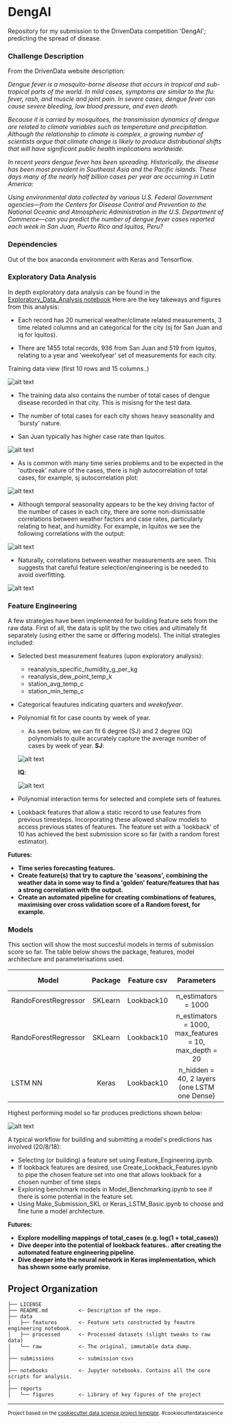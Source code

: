 DengAI
==============================

Repository for my submission to the DrivenData competition 'DengAI'; predicting the spread of disease.

### Challenge Description

From the DrivenData website description:

*Dengue fever is a mosquito-borne disease that occurs in tropical and sub-tropical parts of the world. In mild cases, symptoms are similar to the flu: fever, rash, and muscle and joint pain. In severe cases, dengue fever can cause severe bleeding, low blood pressure, and even death.*

*Because it is carried by mosquitoes, the transmission dynamics of dengue are related to climate variables such as temperature and precipitation. Although the relationship to climate is complex, a growing number of scientists argue that climate change is likely to produce distributional shifts that will have significant public health implications worldwide.*

*In recent years dengue fever has been spreading. Historically, the disease has been most prevalent in Southeast Asia and the Pacific islands. These days many of the nearly half billion cases per year are occurring in Latin America:*

*Using environmental data collected by various U.S. Federal Government agencies—from the Centers for Disease Control and Prevention to the National Oceanic and Atmospheric Administration in the U.S. Department of Commerce—can you predict the number of dengue fever cases reported each week in San Juan, Puerto Rico and Iquitos, Peru?*

### Dependencies

Out of the box anaconda environment with Keras and Tensorflow.

### Exploratory Data Analysis

In depth exploratory data analysis can be found in the [Exploratory_Data_Analysis notebook](https://github.com/chrisgschon/DengAI/blob/master/notebooks/Exploratory_Data_Analysis.ipynb)
Here are the key takeways and figures from this analysis:

- Each record has 20 numerical weather/climate related measurements, 3 time related columns and an categorical for the city (sj for San Juan and iq for Iquitos). 

- There are 1455 total records, 936 from San Juan and 519 from Iquitos, relating to a year and 'weekofyear' set of measurements for each city.

Training data view (first 10 rows and 15 columns..)

![alt text](https://github.com/chrisgschon/DengAI/blob/master/reports/figures/train_data_view.png)

- The training data also contains the number of total cases of dengue disease recorded in that city. This is misisng for the test data. 

- The number of total cases for each city shows heavy seasonality and 'bursty' nature.

- San Juan typically has higher case rate than Iquitos. 

![alt text](https://github.com/chrisgschon/DengAI/blob/master/reports/figures/total_cases_time_series.png)


- As is common with many time series problems and to be expected in the 'outbreak' nature of the cases, there is high autocorrelation of total cases, for example, sj autocorrelation plot:

![alt text](https://github.com/chrisgschon/DengAI/blob/master/reports/figures/total_cases_autocorrelation.png)

- Although temporal seasonality appears to be the key driving factor of the number of cases in each city, there are some non-dismissable correlations between weather factors and case rates, particularly relating to heat,  and humidity. For example, in Iquitos we see the following correlations with the output:

![alt text](https://github.com/chrisgschon/DengAI/blob/master/reports/figures/correlations_feature_cases_iq.png)


- Naturally, correlations between weather measurements are seen. This suggests that careful feature selection/engineering is be needed to avoid overfitting.

![alt text](https://github.com/chrisgschon/DengAI/blob/master/reports/figures/feature_correlations.png)



### Feature Engineering

A few strategies have been implemented for building feature sets from the raw data. First of all, the data is split by the two cities and ultimately fit separately (using either the same or differing models). The initial strategies included:

- Selected best measurement features (upon exploratory analysis):
    - reanalysis_specific_humidity_g_per_kg
    - reanalysis_dew_point_temp_k
    - station_avg_temp_c
    - station_min_temp_c
  
- Categorical feautures indicating quarters and *weekofyear*.

- Polynomial fit for case counts by week of year. 
    - As seen below, we can fit 6 degree (SJ) and 2 degree (IQ) polynomials to quite accurately capture the average number of cases by week of year. 
    **SJ**:
    
    ![alt text](https://github.com/chrisgschon/DengAI/blob/master/reports/figures/iq_weekly_poly_fit.png)
    
    **IQ**:
    
    ![alt text](https://github.com/chrisgschon/DengAI/blob/master/reports/figures/sj_weekly_poly_fit.png)
    
- Polynomial interaction terms for selected and complete sets of features.

- Lookback features that allow a static record to use features from previous timesteps. Incorporating these allowed shallow models to access previous states of features. The feature set with a 'lookback' of 10 has achieved the best submission score so far (with a random forest estimator).


**Futures:**
- **Time series forecasting features.**
- **Create feature(s) that try to capture the 'seasons', combining the weather data in some way to find a 'golden' feature/features that has a strong correlation with the output.**
- **Create an automated pipeline for creating combinations of features, maximising over cross validation score of a Random forest, for example.**

### Models

This section will show the most succesful models in terms of submission score so far. The table below shows the package, features, model architecture and parameterisations used. 

| Model        |    Package |    Feature csv | Parameters      | Submission Score  |
| ------------- |:-------------:|:-------------:|:-------------:| -----:|
| RandoForestRegressor       | SKLearn |   Lookback10            | n_estimators = 1000  | 23.2764   |
| RandoForestRegressor       | SKLearn |  Lookback10             |   n_estimators = 1000, max_features = 10, max_depth = 20 | 23.3341 |
| LSTM NN | Keras      |   Lookback10           | n_hidden = 40, 2 layers (one LSTM one Dense) |   24.3486 |


Highest performing model so far produces predictions shown below:

![alt text](https://github.com/chrisgschon/DengAI/blob/master/reports/figures/feature_correlations.png)

A typical workflow for building and submitting a model's predictions has involved (20/8/18):

- Selecting (or building) a feature set using Feature_Engineering.ipynb.
- If lookback features are desired, use Create_Lookback_Features.ipynb to pipe the chosen feature set into one that allows lookback for a chosen number of time steps
- Exploring benchmark models in Model_Benchmarking.ipynb to see if there is some potential in the feature set.
- Using Make_Submission_SKL or Keras_LSTM_Basic.ipynb to choose and fine tune a model architecture.

**Futures:**
- **Explore modelling mappings of total_cases (e.g. log(1 + total_cases))**
- **Dive deeper into the potential of lookback features.. after creating the automated feature engineering pipeline**.
- **Dive deeper into the neural network in Keras implementation, which has shown some early promise.**


Project Organization
------------

    ├── LICENSE
    ├── README.md          <- Description of the repo.
    ├── data
    |   ├── features       <- Feature sets constructed by feautre engineering notebook.
    │   ├── processed      <- Processed datasets (slight tweaks to raw data)
    │   └── raw            <- The original, immutable data dump.
    │
    ├── submissions        <- submission csvs 
    │
    ├── notebooks          <- Jupyter notebooks. Contains all the core scripts for analysis.
    │
    ├── reports          
    │   └── figures        <- Library of key figures of the project


--------

<p><small>Project based on the <a target="_blank" href="https://drivendata.github.io/cookiecutter-data-science/">cookiecutter data science project template</a>. #cookiecutterdatascience</small></p>
